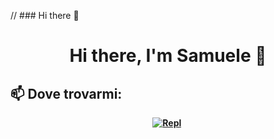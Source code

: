 // ### Hi there 👋
<p>
  <h1 align="center"><b>Hi there, I'm Samuele 👋</h1>
</p>

## 📫 Dove trovarmi:

<p align="center">
<a href="https://www.linkedin.com/in/samuele-annulli-30961030/"><img src="https://img.shields.io/badge/LinkedIn-blue?style=flat&logo=linkedin&labelColor=blue" alt="Repl" /></a>&nbsp;
</p>
<br />




<!--
**samueleannulli/samueleannulli** is a ✨ _special_ ✨ repository because its `README.md` (this file) appears on your GitHub profile.

Here are some ideas to get you started:

- 🔭 I’m currently working on ...
- 🌱 I’m currently learning ...
- 👯 I’m looking to collaborate on ...
- 🤔 I’m looking for help with ...
- 💬 Ask me about ...
- 📫 How to reach me: ...
- 😄 Pronouns: ...
- ⚡ Fun fact: ...
-->
